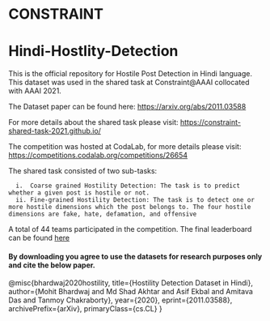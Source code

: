 # CONSTRAINT

# Hindi-Hostlity-Detection
This is the official repository for Hostile Post Detection in Hindi language. This dataset was used in the shared task at Constraint@AAAI collocated with AAAI 2021.

The Dataset paper can be found here: https://arxiv.org/abs/2011.03588

For more details about the shared task please visit: https://constraint-shared-task-2021.github.io/

The competition was hosted at CodaLab, for more details please visit: https://competitions.codalab.org/competitions/26654

The shared task consisted of two sub-tasks:

      i.  Coarse grained Hostility Detection: The task is to predict whether a given post is hostile or not.
      ii. Fine-grained Hostility Detection: The task is to detect one or more hostile dimensions which the post belongs to. The four hostile dimensions are fake, hate, defamation, and offensive
      
A total of 44 teams participated in the competition. The final leaderboard can be found [here](https://drive.google.com/file/d/1KYi4A_QgmGRgEsxylCoLI2ddO872hMaf/view) 

#### By downloading you agree to use the datasets for research purposes only and cite the below paper.

@misc{bhardwaj2020hostility,
      title={Hostility Detection Dataset in Hindi}, 
      author={Mohit Bhardwaj and Md Shad Akhtar and Asif Ekbal and Amitava Das and Tanmoy Chakraborty},
      year={2020},
      eprint={2011.03588},
      archivePrefix={arXiv},
      primaryClass={cs.CL}
}
